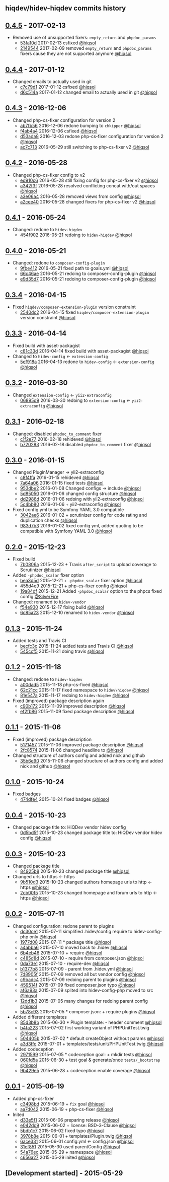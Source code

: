 hiqdev/hidev-hiqdev commits history
-----------------------------------

## [0.4.5] - 2017-02-13

- Removed use of unsupported fixers: `empty_return` and `phpdoc_params`
    - [53fa10d] 2017-02-13 csfixed [@hiqsol]
    - [2149544] 2017-02-09 removed `empty_return` and `phpdoc_params` fixers cause they are not supported anymore [@hiqsol]

## [0.4.4] - 2017-01-12

- Changed emails to actually used in git
    - [c7c79d1] 2017-01-12 csfixed [@hiqsol]
    - [d6c514a] 2017-01-12 changed email to actually used in git [@hiqsol]

## [0.4.3] - 2016-12-06

- Changed php-cs-fixer configuration for version 2
    - [ab7fb56] 2016-12-06 redone bumping to `chkipper` [@hiqsol]
    - [f4ab4a4] 2016-12-06 csfixed [@hiqsol]
    - [d53ada8] 2016-12-03 redone php-cs-fixer configuration for version 2 [@hiqsol]
    - [ac7c713] 2016-05-29 still switching to php-cs-fixer v2 [@hiqsol]

## [0.4.2] - 2016-05-28

- Changed php-cs-fixer config to v2
    - [ed910c6] 2016-05-28 still fixing config for php-cs-fixer v2 [@hiqsol]
    - [a342f3f] 2016-05-28 resolved conflicting concat with/out spaces [@hiqsol]
    - [a3e06a4] 2016-05-28 removed views from config [@hiqsol]
    - [a2cee40] 2016-05-28 changed fixers for php-cs-fixer v2 [@hiqsol]

## [0.4.1] - 2016-05-24

- Changed: redone to `hidev-hiqdev`
    - [454f902] 2016-05-21 redoing to `hidev-hiqdev` [@hiqsol]

## [0.4.0] - 2016-05-21

- Changed: redone to `composer-config-plugin`
    - [9fbe412] 2016-05-21 fixed path to goals.yml [@hiqsol]
    - [66c46ae] 2016-05-21 redoing to composer-config-plugin [@hiqsol]
    - [e9d35d7] 2016-05-21 redoing to composer-config-plugin [@hiqsol]

## [0.3.4] - 2016-04-15

- Fixed `hiqdev/composer-extension-plugin` version constraint
    - [2540dc2] 2016-04-15 fixed `hiqdev/composer-extension-plugin` version constraint [@hiqsol]

## [0.3.3] - 2016-04-14

- Fixed build with asset-packagist
    - [c81c33d] 2016-04-14 fixed build with asset-packagist [@hiqsol]
- Changed to `hidev-config` <- `extension-config`
    - [5ef918a] 2016-04-13 redone to `hidev-config` <- `extension-config` [@hiqsol]

## [0.3.2] - 2016-03-30

- Changed `extension-config` <- `yii2-extraconfig`
    - [06895d9] 2016-03-30 redoing to `extension-config` <- `yii2-extraconfig` [@hiqsol]

## [0.3.1] - 2016-02-18

- Changed: disabled `phpdoc_to_comment` fixer
    - [c1f2e77] 2016-02-18 rehideved [@hiqsol]
    - [b720283] 2016-02-18 disabled `phpdoc_to_comment` fixer [@hiqsol]

## [0.3.0] - 2016-01-15

- Changed PluginManager -> yii2-extraconfig
    - [c8f4ffa] 2016-01-15 rehideved [@hiqsol]
    - [7a64a06] 2016-01-15 fixed tests [@hiqsol]
    - [953dbe2] 2016-01-08 Changed configs -> include [@hiqsol]
    - [5d85050] 2016-01-06 changed config structure [@hiqsol]
    - [dd2986d] 2016-01-06 redoing with yii2-extraconfig [@hiqsol]
    - [5c4bb80] 2016-01-06 + yii2-extraconfig [@hiqsol]
- Fixed config.yml to be Symfony YAML 3.0 compatible
    - [3042ae6] 2016-01-02 + scrutinizer config for code rating and duplication checks [@hiqsol]
    - [983d7b3] 2016-01-02 fixed config.yml, added quoting to be compatible with Symfony YAML 3.0 [@hiqsol]

## [0.2.0] - 2015-12-23

- Fixed build
    - [7b0806a] 2015-12-23 + Travis `after_script` to upload coverage to Scrutinizer [@hiqsol]
- Added `-phpdoc_scalar` fixer option
    - [bea3d5d] 2015-12-21 + `-phpdoc_scalar` fixer option [@hiqsol]
    - [455d4e9] 2015-12-21 + php-cs-fixer config [@hiqsol]
    - [19a84df] 2015-12-21 Added `-phpdoc_scalar` option to the phpcs fixed config [@SilverFire]
- Changed: renamed to `hidev-vendor`
    - [f54e930] 2015-12-17 fixing build [@hiqsol]
    - [6c85a23] 2015-12-10 renamed to `hidev-vendor` [@hiqsol]

## [0.1.3] - 2015-11-24

- Added tests and Travis CI
    - [becfc3c] 2015-11-24 added tests and Travis CI [@hiqsol]
    - [545ccf5] 2015-11-21 doing travis [@hiqsol]

## [0.1.2] - 2015-11-18

- Changed: redone to `hidev-hiqdev`
    - [a00dad5] 2015-11-18 php-cs-fixed [@hiqsol]
    - [62c21cc] 2015-11-17 fixed namespace to `hidev\hiqdev` [@hiqsol]
    - [81e547a] 2015-11-17 redoing to `hidev-hiqdev` [@hiqsol]
- Fixed (improved) package description again
    - [c90b172] 2015-11-09 improved description [@hiqsol]
    - [ef2fb86] 2015-11-09 fixed package description [@hiqsol]

## [0.1.1] - 2015-11-06

- Fixed (improved) package description
    - [5171457] 2015-11-06 improved package description [@hiqsol]
    - [2fc8574] 2015-11-06 changed headline to [@hiqsol]
- Changed structure of authors config and added nick and github
    - [35b6e90] 2015-11-06 changed structure of authors config and added nick and github [@hiqsol]

## [0.1.0] - 2015-10-24

- Fixed badges
    - [474dfe4] 2015-10-24 fixed badges [@hiqsol]

## [0.0.4] - 2015-10-23

- Changed package title to: HiQDev vendor hidev config
    - [0d5bd5f] 2015-10-23 changed package title to: HiQDev vendor hidev config [@hiqsol]

## [0.0.3] - 2015-10-23

- Changed package title
    - [84925b8] 2015-10-23 changed package title [@hiqsol]
- Changed urls to https <- https
    - [9b510d3] 2015-10-23 changed authors homepage urls to http <- https [@hiqsol]
    - [2cb00f5] 2015-10-23 changed homepage and forum urls to http <- https [@hiqsol]

## [0.0.2] - 2015-07-11

- Changed configuration: redone parent to plugins
    - [dc30ce1] 2015-07-11 simplified .hidev/config require to hidev-config-php only [@hiqsol]
    - [1977d08] 2015-07-11 * package title [@hiqsol]
    - [a4abba6] 2015-07-10 moved back to .hidev [@hiqsol]
    - [6b4eb46] 2015-07-10 + require [@hiqsol]
    - [c485d8d] 2015-07-10 - require from composer.json [@hiqsol]
    - [0da73e1] 2015-07-10 - require-dev [@hiqsol]
    - [b1377b8] 2015-07-09 - parent from .hidev.yml [@hiqsol]
    - [7d8905f] 2015-07-09 removed all but vendor config [@hiqsol]
    - [c9badc4] 2015-07-09 redoing parent to plugins [@hiqsol]
    - [459514f] 2015-07-09 fixed composer.json typo [@hiqsol]
    - [af6a93a] 2015-07-09 splited into hidev-config-php moved to src [@hiqsol]
    - [12dd1b3] 2015-07-05 many changes for redoing parent config [@hiqsol]
    - [5b78c93] 2015-07-05 * composer.json: + require plugins [@hiqsol]
- Added different templates
    - [85d3b8b] 2015-06-30 * Plugin template: - header comment [@hiqsol]
    - [b4fa223] 2015-07-02 first working variant of PHPUnitTest.twig [@hiqsol]
    - [504405b] 2015-07-02 * default createObject without params [@hiqsol]
    - [a3d3ffc] 2015-07-01 + templates/tests/unit/PHPUnitTest.twig [@hiqsol]
- Added codeception
    - [2971599] 2015-07-05 * codeception goal: + mkdir tests [@hiqsol]
    - [060fd5a] 2015-06-30 + test goal & generate/once `tests/_bootstrap` [@hiqsol]
    - [9b429e5] 2015-06-28 + codeception enable coverage [@hiqsol]

## [0.0.1] - 2015-06-19

- Added php-cs-fixer
    - [c3498bd] 2015-06-19 + `fix` goal [@hiqsol]
    - [aa7d042] 2015-06-19 + php-cs-fixer [@hiqsol]
- Inited
    - [d33e5f1] 2015-06-06 preparing release [@hiqsol]
    - [e042dd9] 2015-06-02 + license: BSD-3-Clause [@hiqsol]
    - [5bdb1c7] 2015-06-02 fixed typo [@hiqsol]
    - [3978b8e] 2015-06-01 + templates/Plugin.twig [@hiqsol]
    - [6ace331] 2015-06-01 config.yml <- config.json [@hiqsol]
    - [31ef851] 2015-05-30 used parentConfig [@hiqsol]
    - [54a76ec] 2015-05-29 + namespace [@hiqsol]
    - [c656a27] 2015-05-29 inited [@hiqsol]

## [Development started] - 2015-05-29

[@hiqsol]: https://github.com/hiqsol
[sol@hiqdev.com]: https://github.com/hiqsol
[@SilverFire]: https://github.com/SilverFire
[d.naumenko.a@gmail.com]: https://github.com/SilverFire
[@tafid]: https://github.com/tafid
[andreyklochok@gmail.com]: https://github.com/tafid
[@BladeRoot]: https://github.com/BladeRoot
[bladeroot@gmail.com]: https://github.com/BladeRoot
[ed910c6]: https://github.com/hiqdev/hidev-hiqdev/commit/ed910c6
[a342f3f]: https://github.com/hiqdev/hidev-hiqdev/commit/a342f3f
[a3e06a4]: https://github.com/hiqdev/hidev-hiqdev/commit/a3e06a4
[a2cee40]: https://github.com/hiqdev/hidev-hiqdev/commit/a2cee40
[454f902]: https://github.com/hiqdev/hidev-hiqdev/commit/454f902
[9fbe412]: https://github.com/hiqdev/hidev-hiqdev/commit/9fbe412
[66c46ae]: https://github.com/hiqdev/hidev-hiqdev/commit/66c46ae
[e9d35d7]: https://github.com/hiqdev/hidev-hiqdev/commit/e9d35d7
[2540dc2]: https://github.com/hiqdev/hidev-hiqdev/commit/2540dc2
[c81c33d]: https://github.com/hiqdev/hidev-hiqdev/commit/c81c33d
[5ef918a]: https://github.com/hiqdev/hidev-hiqdev/commit/5ef918a
[06895d9]: https://github.com/hiqdev/hidev-hiqdev/commit/06895d9
[c1f2e77]: https://github.com/hiqdev/hidev-hiqdev/commit/c1f2e77
[b720283]: https://github.com/hiqdev/hidev-hiqdev/commit/b720283
[c8f4ffa]: https://github.com/hiqdev/hidev-hiqdev/commit/c8f4ffa
[7a64a06]: https://github.com/hiqdev/hidev-hiqdev/commit/7a64a06
[953dbe2]: https://github.com/hiqdev/hidev-hiqdev/commit/953dbe2
[5d85050]: https://github.com/hiqdev/hidev-hiqdev/commit/5d85050
[dd2986d]: https://github.com/hiqdev/hidev-hiqdev/commit/dd2986d
[5c4bb80]: https://github.com/hiqdev/hidev-hiqdev/commit/5c4bb80
[3042ae6]: https://github.com/hiqdev/hidev-hiqdev/commit/3042ae6
[983d7b3]: https://github.com/hiqdev/hidev-hiqdev/commit/983d7b3
[7b0806a]: https://github.com/hiqdev/hidev-hiqdev/commit/7b0806a
[bea3d5d]: https://github.com/hiqdev/hidev-hiqdev/commit/bea3d5d
[455d4e9]: https://github.com/hiqdev/hidev-hiqdev/commit/455d4e9
[19a84df]: https://github.com/hiqdev/hidev-hiqdev/commit/19a84df
[f54e930]: https://github.com/hiqdev/hidev-hiqdev/commit/f54e930
[6c85a23]: https://github.com/hiqdev/hidev-hiqdev/commit/6c85a23
[becfc3c]: https://github.com/hiqdev/hidev-hiqdev/commit/becfc3c
[545ccf5]: https://github.com/hiqdev/hidev-hiqdev/commit/545ccf5
[a00dad5]: https://github.com/hiqdev/hidev-hiqdev/commit/a00dad5
[62c21cc]: https://github.com/hiqdev/hidev-hiqdev/commit/62c21cc
[81e547a]: https://github.com/hiqdev/hidev-hiqdev/commit/81e547a
[c90b172]: https://github.com/hiqdev/hidev-hiqdev/commit/c90b172
[ef2fb86]: https://github.com/hiqdev/hidev-hiqdev/commit/ef2fb86
[5171457]: https://github.com/hiqdev/hidev-hiqdev/commit/5171457
[2fc8574]: https://github.com/hiqdev/hidev-hiqdev/commit/2fc8574
[35b6e90]: https://github.com/hiqdev/hidev-hiqdev/commit/35b6e90
[474dfe4]: https://github.com/hiqdev/hidev-hiqdev/commit/474dfe4
[0d5bd5f]: https://github.com/hiqdev/hidev-hiqdev/commit/0d5bd5f
[84925b8]: https://github.com/hiqdev/hidev-hiqdev/commit/84925b8
[9b510d3]: https://github.com/hiqdev/hidev-hiqdev/commit/9b510d3
[2cb00f5]: https://github.com/hiqdev/hidev-hiqdev/commit/2cb00f5
[dc30ce1]: https://github.com/hiqdev/hidev-hiqdev/commit/dc30ce1
[1977d08]: https://github.com/hiqdev/hidev-hiqdev/commit/1977d08
[a4abba6]: https://github.com/hiqdev/hidev-hiqdev/commit/a4abba6
[6b4eb46]: https://github.com/hiqdev/hidev-hiqdev/commit/6b4eb46
[c485d8d]: https://github.com/hiqdev/hidev-hiqdev/commit/c485d8d
[0da73e1]: https://github.com/hiqdev/hidev-hiqdev/commit/0da73e1
[b1377b8]: https://github.com/hiqdev/hidev-hiqdev/commit/b1377b8
[7d8905f]: https://github.com/hiqdev/hidev-hiqdev/commit/7d8905f
[c9badc4]: https://github.com/hiqdev/hidev-hiqdev/commit/c9badc4
[459514f]: https://github.com/hiqdev/hidev-hiqdev/commit/459514f
[af6a93a]: https://github.com/hiqdev/hidev-hiqdev/commit/af6a93a
[12dd1b3]: https://github.com/hiqdev/hidev-hiqdev/commit/12dd1b3
[5b78c93]: https://github.com/hiqdev/hidev-hiqdev/commit/5b78c93
[85d3b8b]: https://github.com/hiqdev/hidev-hiqdev/commit/85d3b8b
[b4fa223]: https://github.com/hiqdev/hidev-hiqdev/commit/b4fa223
[504405b]: https://github.com/hiqdev/hidev-hiqdev/commit/504405b
[a3d3ffc]: https://github.com/hiqdev/hidev-hiqdev/commit/a3d3ffc
[2971599]: https://github.com/hiqdev/hidev-hiqdev/commit/2971599
[060fd5a]: https://github.com/hiqdev/hidev-hiqdev/commit/060fd5a
[9b429e5]: https://github.com/hiqdev/hidev-hiqdev/commit/9b429e5
[c3498bd]: https://github.com/hiqdev/hidev-hiqdev/commit/c3498bd
[aa7d042]: https://github.com/hiqdev/hidev-hiqdev/commit/aa7d042
[d33e5f1]: https://github.com/hiqdev/hidev-hiqdev/commit/d33e5f1
[e042dd9]: https://github.com/hiqdev/hidev-hiqdev/commit/e042dd9
[5bdb1c7]: https://github.com/hiqdev/hidev-hiqdev/commit/5bdb1c7
[3978b8e]: https://github.com/hiqdev/hidev-hiqdev/commit/3978b8e
[6ace331]: https://github.com/hiqdev/hidev-hiqdev/commit/6ace331
[31ef851]: https://github.com/hiqdev/hidev-hiqdev/commit/31ef851
[54a76ec]: https://github.com/hiqdev/hidev-hiqdev/commit/54a76ec
[c656a27]: https://github.com/hiqdev/hidev-hiqdev/commit/c656a27
[f4ab4a4]: https://github.com/hiqdev/hidev-hiqdev/commit/f4ab4a4
[d53ada8]: https://github.com/hiqdev/hidev-hiqdev/commit/d53ada8
[ac7c713]: https://github.com/hiqdev/hidev-hiqdev/commit/ac7c713
[ab7fb56]: https://github.com/hiqdev/hidev-hiqdev/commit/ab7fb56
[c7c79d1]: https://github.com/hiqdev/hidev-hiqdev/commit/c7c79d1
[d6c514a]: https://github.com/hiqdev/hidev-hiqdev/commit/d6c514a
[Under development]: https://github.com/hiqdev/hidev-hiqdev/compare/0.4.4...HEAD
[0.4.3]: https://github.com/hiqdev/hidev-hiqdev/compare/0.4.2...0.4.3
[0.4.2]: https://github.com/hiqdev/hidev-hiqdev/compare/0.4.1...0.4.2
[0.4.1]: https://github.com/hiqdev/hidev-hiqdev/compare/0.4.0...0.4.1
[0.4.0]: https://github.com/hiqdev/hidev-hiqdev/compare/0.3.4...0.4.0
[0.3.4]: https://github.com/hiqdev/hidev-hiqdev/compare/0.3.3...0.3.4
[0.3.3]: https://github.com/hiqdev/hidev-hiqdev/compare/0.3.2...0.3.3
[0.3.2]: https://github.com/hiqdev/hidev-hiqdev/compare/0.3.1...0.3.2
[0.3.1]: https://github.com/hiqdev/hidev-hiqdev/compare/0.3.0...0.3.1
[0.3.0]: https://github.com/hiqdev/hidev-hiqdev/compare/0.2.0...0.3.0
[0.2.0]: https://github.com/hiqdev/hidev-hiqdev/compare/0.1.3...0.2.0
[0.1.3]: https://github.com/hiqdev/hidev-hiqdev/compare/0.1.2...0.1.3
[0.1.2]: https://github.com/hiqdev/hidev-hiqdev/compare/0.1.1...0.1.2
[0.1.1]: https://github.com/hiqdev/hidev-hiqdev/compare/0.1.0...0.1.1
[0.1.0]: https://github.com/hiqdev/hidev-hiqdev/compare/0.0.4...0.1.0
[0.0.4]: https://github.com/hiqdev/hidev-hiqdev/compare/0.0.3...0.0.4
[0.0.3]: https://github.com/hiqdev/hidev-hiqdev/compare/0.0.2...0.0.3
[0.0.2]: https://github.com/hiqdev/hidev-hiqdev/compare/0.0.1...0.0.2
[0.0.1]: https://github.com/hiqdev/hidev-hiqdev/releases/tag/0.0.1
[0.4.4]: https://github.com/hiqdev/hidev-hiqdev/compare/0.4.3...0.4.4
[53fa10d]: https://github.com/hiqdev/hidev-hiqdev/commit/53fa10d
[2149544]: https://github.com/hiqdev/hidev-hiqdev/commit/2149544
[0.4.5]: https://github.com/hiqdev/hidev-hiqdev/compare/0.4.4...0.4.5

